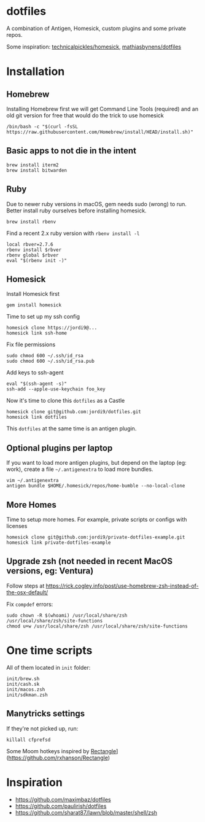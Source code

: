 dotfiles
========

A combination of Antigen, Homesick, custom plugins and some private repos.

Some inspiration: [technicalpickles/homesick](http://www.github.com/technicalpickles/homesick), [mathiasbynens/dotfiles](http://www.github.com/mathiasbynens/dotfiles)

# Installation 

## Homebrew

Installing Homebrew first we will get Command Line Tools (required) and an old git version for free that would do the trick to use homesick

    /bin/bash -c "$(curl -fsSL https://raw.githubusercontent.com/Homebrew/install/HEAD/install.sh)"

## Basic apps to not die in the intent

    brew install iterm2
    brew install bitwarden
    

## Ruby

Due to newer ruby versions in macOS, gem needs sudo (wrong) to run. Better install ruby ourselves before installing homesick.

    brew install rbenv

Find a recent 2.x ruby version with `rbenv install -l`

    local rbver=2.7.6
    rbenv install $rbver
    rbenv global $rbver
    eval "$(rbenv init -)"

## Homesick

Install Homesick first

    gem install homesick

Time to set up my ssh config

    homesick clone https://jordi9@...
    homesick link ssh-home

Fix file permissions

    sudo chmod 600 ~/.ssh/id_rsa
    sudo chmod 600 ~/.ssh/id_rsa.pub

Add keys to ssh-agent
    
    eval "$(ssh-agent -s)"
    ssh-add --apple-use-keychain foo_key

Now it's time to clone this `dotfiles` as a Castle

    homesick clone git@github.com:jordi9/dotfiles.git
    homesick link dotfiles

This `dotfiles` at the same time is an antigen plugin.

## Optional plugins per laptop

If you want to load more antigen plugins, but depend on the laptop (eg: work), create a file `~/.antigenextra` to load more bundles.

    vim ~/.antigenextra
    antigen bundle $HOME/.homesick/repos/home-bumble --no-local-clone

## More Homes

Time to setup more homes. For example, private scripts or configs with licenses

    homesick clone git@github.com:jordi9/private-dotfiles-example.git
    homesick link private-dotfiles-example

## Upgrade zsh (not needed in recent MacOS versions, eg: Ventura)

Follow steps at https://rick.cogley.info/post/use-homebrew-zsh-instead-of-the-osx-default/

Fix `compdef` errors:

    sudo chown -R $(whoami) /usr/local/share/zsh /usr/local/share/zsh/site-functions
    chmod u+w /usr/local/share/zsh /usr/local/share/zsh/site-functions

# One time scripts

All of them located in `init` folder:

    init/brew.sh
    init/cash.sk
    init/macos.zsh
    init/sdkman.zsh

## Manytricks settings

If they're not picked up, run:

    killall cfprefsd

Some Moom hotkeys inspired by [Rectangle](https://github.com/rxhanson/Rectangle)](https://github.com/rxhanson/Rectangle)

# Inspiration

* https://github.com/maximbaz/dotfiles
* https://github.com/paulirish/dotfiles
* https://github.com/sharat87/lawn/blob/master/shell/zsh
